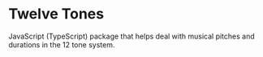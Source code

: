 # Twelve Tones

JavaScript (TypeScript) package that helps deal with musical pitches and durations in the 12 tone system.